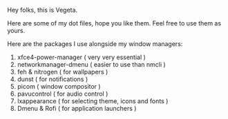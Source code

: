 Hey folks, this is Vegeta. 

Here are some of my dot files, hope you like them. Feel free to use them as yours.

Here are the packages I use alongside my window managers:

1. xfce4-power-manager ( very very essential )
2. networkmanager-dmenu ( easier to use than nmcli )
3. feh & nitrogen ( for wallpapers )
4. dunst ( for notifications )
5. picom ( window compositor )
6. pavucontrol ( for audio control )
7. lxappearance ( for selecting theme, icons and fonts )
8. Dmenu & Rofi ( for application launchers )
